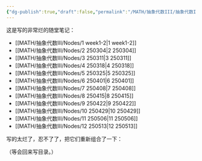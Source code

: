 ```yaml
---
{"dg-publish":true,"draft":false,"permalink":"/MATH/抽象代数III/抽象代数III/","dgPassFrontmatter":true}
---
```



这是写的非常烂的随堂笔记：

- [[MATH/抽象代数III/Nodes/1 week1-2\|1 week1-2]]
- [[MATH/抽象代数III/Nodes/2 250304\|2 250304]]
- [[MATH/抽象代数III/Nodes/3 250311\|3 250311]]
- [[MATH/抽象代数III/Nodes/4 250318\|4 250318]]
- [[MATH/抽象代数III/Nodes/5 250325\|5 250325]]
- [[MATH/抽象代数III/Nodes/6 250401\|6 250401]]
- [[MATH/抽象代数III/Nodes/7 250408\|7 250408]]
- [[MATH/抽象代数III/Nodes/8 250415\|8 250415]]
- [[MATH/抽象代数III/Nodes/9 250422\|9 250422]]
- [[MATH/抽象代数III/Nodes/10 250429\|10 250429]]
- [[MATH/抽象代数III/Nodes/11 250506\|11 250506]]
- [[MATH/抽象代数III/Nodes/12 250513\|12 250513]]

写的太烂了，忍不了了，把它们重新组合了一下：

（等会回来写目录。）
